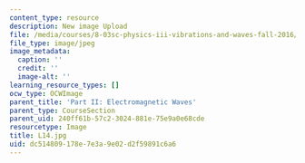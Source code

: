 ```yaml
---
content_type: resource
description: New image Upload
file: /media/courses/8-03sc-physics-iii-vibrations-and-waves-fall-2016/dc514809178e7e3a9e02d2f59891c6a6_L14.jpg
file_type: image/jpeg
image_metadata:
  caption: ''
  credit: ''
  image-alt: ''
learning_resource_types: []
ocw_type: OCWImage
parent_title: 'Part II: Electromagnetic Waves'
parent_type: CourseSection
parent_uid: 240ff61b-57c2-3024-881e-75e9a0e68cde
resourcetype: Image
title: L14.jpg
uid: dc514809-178e-7e3a-9e02-d2f59891c6a6
---
```

